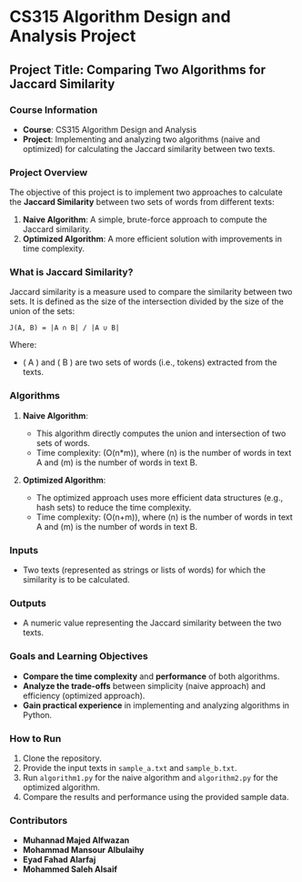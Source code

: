 # CS315 Algorithm Design and Analysis Project

## Project Title: Comparing Two Algorithms for Jaccard Similarity

### Course Information
- **Course**: CS315 Algorithm Design and Analysis
- **Project**: Implementing and analyzing two algorithms (naive and optimized) for calculating the Jaccard similarity between two texts.

### Project Overview
The objective of this project is to implement two approaches to calculate the **Jaccard Similarity** between two sets of words from different texts:
1. **Naive Algorithm**: A simple, brute-force approach to compute the Jaccard similarity.
2. **Optimized Algorithm**: A more efficient solution with improvements in time complexity.

### What is Jaccard Similarity?
Jaccard similarity is a measure used to compare the similarity between two sets. It is defined as the size of the intersection divided by the size of the union of the sets:

`
J(A, B) = |A ∩ B| / |A ∪ B|
`

Where:
- \( A \) and \( B \) are two sets of words (i.e., tokens) extracted from the texts.

### Algorithms
1. **Naive Algorithm**:  
   - This algorithm directly computes the union and intersection of two sets of words.
   - Time complexity: \(O(n*m)\), where \(n\) is the number of words in text A and \(m\) is the number of words in text B.

2. **Optimized Algorithm**:  
   - The optimized approach uses more efficient data structures (e.g., hash sets) to reduce the time complexity.
   - Time complexity: \(O(n+m)\), where \(n\) is the number of words in text A and \(m\) is the number of words in text B.

### Inputs
- Two texts (represented as strings or lists of words) for which the similarity is to be calculated.

### Outputs
- A numeric value representing the Jaccard similarity between the two texts.

### Goals and Learning Objectives
- **Compare the time complexity** and **performance** of both algorithms.
- **Analyze the trade-offs** between simplicity (naive approach) and efficiency (optimized approach).
- **Gain practical experience** in implementing and analyzing algorithms in Python.

### How to Run
1. Clone the repository.
2. Provide the input texts in `sample_a.txt` and `sample_b.txt`.
3. Run `algorithm1.py` for the naive algorithm and `algorithm2.py` for the optimized algorithm.
4. Compare the results and performance using the provided sample data.

### Contributors
- **Muhannad Majed Alfwazan**
- **Mohammad Mansour Albulaihy**
- **Eyad Fahad Alarfaj**
- **Mohammed Saleh Alsaif**